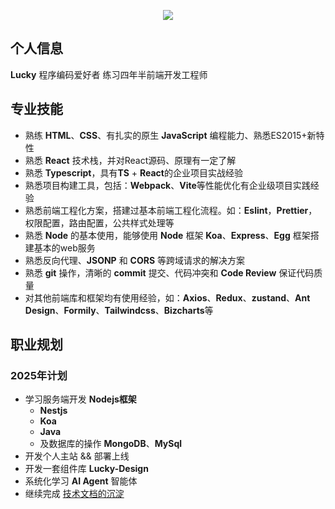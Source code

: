 <p align="center">
<img src="https://capsule-render.vercel.app/api?type=waving&color=timeGradient&height=300&&section=header&text=Hi%20There!&fontSize=90&fontAlign=50&fontAlignY=30&desc=I%20am%20Lucky%202000!&descAlign=50&descSize=30&descAlignY=60&animation=twinkling" />
</p>

## 个人信息
**Lucky** 程序编码爱好者  练习四年半前端开发工程师

## 专业技能
- 熟练 **HTML**、**CSS**、有扎实的原⽣ **JavaScript** 编程能⼒、熟悉ES2015+新特性
- 熟悉 **React** 技术栈，并对React源码、原理有⼀定了解
- 熟悉 **Typescript**，具有**TS** + **React**的企业项⽬实战经验
- 熟悉项⽬构建⼯具，包括：**Webpack**、**Vite**等性能优化有企业级项⽬实践经验
- 熟悉前端⼯程化⽅案，搭建过基本前端⼯程化流程。如：**Eslint**，**Prettier**，权限配置，路由配置，公共样式处理等
- 熟悉 **Node** 的基本使⽤，能够使⽤ **Node** 框架 **Koa**、**Express**、**Egg** 框架搭建基本的web服务
- 熟悉反向代理、**JSONP** 和 **CORS** 等跨域请求的解决⽅案
- 熟悉 **git** 操作，清晰的 **commit** 提交、代码冲突和 **Code Review** 保证代码质量
- 对其他前端库和框架均有使⽤经验，如：**Axios**、**Redux**、**zustand**、**Ant Design**、**Formily**、**Tailwindcss**、**Bizcharts**等


## 职业规划
### 2025年计划
- 学习服务端开发 **Nodejs框架**
  - **Nestjs**
  - **Koa**
  - **Java**
  - 及数据库的操作 **MongoDB**、**MySql**
- 开发个人主站 && 部署上线
- 开发一套组件库 **Lucky-Design**
- 系统化学习 **AI Agent** 智能体
- 继续完成 [技术文档的沉淀](https://www.yuque.com/react-lxgph/gvf5oy/vp2o3lwoqhv6fz0v)
